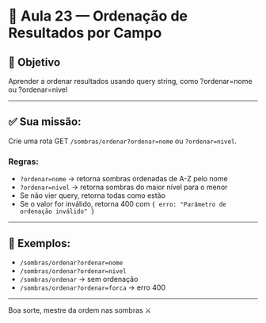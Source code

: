 # 📘 Aula 23 — Ordenação de Resultados por Campo

## 🎯 Objetivo
Aprender a ordenar resultados usando query string, como ?ordenar=nome ou ?ordenar=nivel

---

## ✅ Sua missão:

Crie uma rota GET `/sombras/ordenar?ordenar=nome` ou `?ordenar=nivel`.

### Regras:

- `?ordenar=nome` → retorna sombras ordenadas de A-Z pelo nome
- `?ordenar=nivel` → retorna sombras do maior nível para o menor
- Se não vier query, retorna todas como estão
- Se o valor for inválido, retorna 400 com `{ erro: "Parâmetro de ordenação inválido" }`

---

## 🧪 Exemplos:

- `/sombras/ordenar?ordenar=nome`
- `/sombras/ordenar?ordenar=nivel`
- `/sombras/ordenar` → sem ordenação
- `/sombras/ordenar?ordenar=forca` → erro 400

---

Boa sorte, mestre da ordem nas sombras ⚔️
